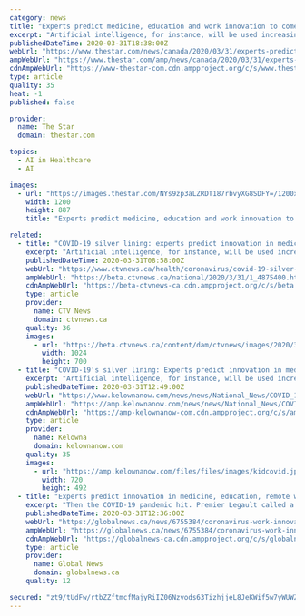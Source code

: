 ```yaml
---
category: news
title: "Experts predict medicine, education and work innovation to come out of COVID-19 pandemic"
excerpt: "Artificial intelligence, for instance, will be used increasingly to triage patients ... Olivia Chiu, a speech-language pathologist from the Toronto area, has started using video to see her clients during the pandemic. Chiu said video therapy is as effective as in-person visits — as long her clients have a proper internet connection."
publishedDateTime: 2020-03-31T18:38:00Z
webUrl: "https://www.thestar.com/news/canada/2020/03/31/experts-predict-medicine-education-and-work-innovation-to-come-out-of-covid-19-pandemic.html"
ampWebUrl: "https://www.thestar.com/amp/news/canada/2020/03/31/experts-predict-medicine-education-and-work-innovation-to-come-out-of-covid-19-pandemic.html"
cdnAmpWebUrl: "https://www-thestar-com.cdn.ampproject.org/c/s/www.thestar.com/amp/news/canada/2020/03/31/experts-predict-medicine-education-and-work-innovation-to-come-out-of-covid-19-pandemic.html"
type: article
quality: 35
heat: -1
published: false

provider:
  name: The Star
  domain: thestar.com

topics:
  - AI in Healthcare
  - AI

images:
  - url: "https://images.thestar.com/NYs9zp3aLZRDT187rbvyXG8SDFY=/1200x887/smart/filters:cb(1585679707982)/https://www.thestar.com/content/dam/thestar/news/canada/2020/03/31/experts-predict-medicine-education-and-work-innovation-to-come-out-of-covid-19-pandemic/work_from_home.jpg"
    width: 1200
    height: 887
    title: "Experts predict medicine, education and work innovation to come out of COVID-19 pandemic"

related:
  - title: "COVID-19 silver lining: experts predict innovation in medicine, education, remote work"
    excerpt: "Artificial intelligence, for instance, will be used increasingly to triage patients ... Olivia Chiu, a speech-language pathologist from the Toronto area, has started using video to see her clients during the pandemic. Chiu said video therapy is as effective as in-person visits -- as long her clients have a proper internet connection."
    publishedDateTime: 2020-03-31T08:58:00Z
    webUrl: "https://www.ctvnews.ca/health/coronavirus/covid-19-silver-lining-experts-predict-innovation-in-medicine-education-remote-work-1.4875400?cache=yesclipId104062%3FclipId%3D89680%3FclipId%3D89531%3FclipId%3D68596"
    ampWebUrl: "https://beta.ctvnews.ca/national/2020/3/31/1_4875400.html"
    cdnAmpWebUrl: "https://beta-ctvnews-ca.cdn.ampproject.org/c/s/beta.ctvnews.ca/national/2020/3/31/1_4875400.html"
    type: article
    provider:
      name: CTV News
      domain: ctvnews.ca
    quality: 36
    images:
      - url: "https://beta.ctvnews.ca/content/dam/ctvnews/images/2020/3/31/1_4875402.jpg?cache_timestamp=1585644053357"
        width: 1024
        height: 700
  - title: "COVID-19's silver lining: Experts predict innovation in medicine, education, remote work"
    excerpt: "Artificial intelligence, for instance, will be used increasingly to triage patients ... Olivia Chiu, a speech-language pathologist from the Toronto area, has started using video to see her clients during the pandemic. Chiu said video therapy is as effective as in-person visits — as long her clients have a proper internet connection."
    publishedDateTime: 2020-03-31T12:49:00Z
    webUrl: "https://www.kelownanow.com/news/news/National_News/COVID_19_s_silver_lining_Experts_predict_innovation_in_medicine_education_remote_work/"
    ampWebUrl: "https://amp.kelownanow.com/news/news/National_News/COVID_19_s_silver_lining_Experts_predict_innovation_in_medicine_education_remote_work/"
    cdnAmpWebUrl: "https://amp-kelownanow-com.cdn.ampproject.org/c/s/amp.kelownanow.com/news/news/National_News/COVID_19_s_silver_lining_Experts_predict_innovation_in_medicine_education_remote_work/"
    type: article
    provider:
      name: Kelowna
      domain: kelownanow.com
    quality: 35
    images:
      - url: "https://amp.kelownanow.com/files/files/images/kidcovid.jpg"
        width: 720
        height: 492
  - title: "Experts predict innovation in medicine, education, remote work spurred by coronavirus pandemic"
    excerpt: "Then the COVID-19 pandemic hit. Premier Legault called a public health emergency March 14, sweeping aside legislative hurdles as well as the bureaucratic inertia of Quebec’s health care network. Within days,"
    publishedDateTime: 2020-03-31T12:36:00Z
    webUrl: "https://globalnews.ca/news/6755384/coronavirus-work-innovation-canada/"
    ampWebUrl: "https://globalnews.ca/news/6755384/coronavirus-work-innovation-canada/amp/"
    cdnAmpWebUrl: "https://globalnews-ca.cdn.ampproject.org/c/s/globalnews.ca/news/6755384/coronavirus-work-innovation-canada/amp/"
    type: article
    provider:
      name: Global News
      domain: globalnews.ca
    quality: 12

secured: "zt9/tUdFw/rtbZZftmcfMajyRiIZ06Nzvods63TizhjjeL8JeKWif5w7yWUWZ81Yn8dEGu3+8I34QDgLXglAmkxkhMXDATWCAvCx9gn1HRW7+fb5knpnlQFhEf5J6nAjMdNHJrY/ctB70J6U/LzhF30gpiaK+MEvJf4tkU/Q2NgAmzKsX4vP1YVtHFq75tnaGBiauPCNPgPPNz3bcniZjUq6+GVtgTcl0q3XxDRmpb6DcJzyt6q5jECfFcq3iHRnksEL58oHTU+2CSGOu604e+Qijos2C0jBt/GHFxhWPS7n6NcMF19DfYvE38eVLf8r0urcaB8v9H+I+XIg6FYWl0H6Xt3NtTNxMr0hS82pI0SL8h5RCruuV20ZuhAp7PKMn06QeMOurRgWxPxYthPJE1+uDkfDUPmZJvYdQpbfiXp2PhAysqWBpdmUwMr3O/wIFcpMHEk/Q/zF6dp0hN7g2YCBdE5g3JC7nLlZeVhbaUI=;DimGqiBu4mQVUR/PMnpyBg=="
---
```



